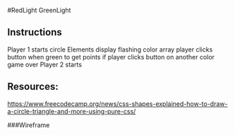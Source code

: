 #RedLight GreenLight
## Instructions
Player 1 starts
circle Elements display flashing color array
player clicks button when green to get points
if player clicks button on another color game over
Player 2 starts

## Resources: 

https://www.freecodecamp.org/news/css-shapes-explained-how-to-draw-a-circle-triangle-and-more-using-pure-css/


###Wireframe
